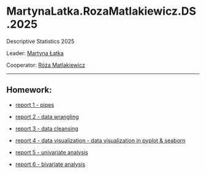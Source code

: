 # MartynaLatka.RozaMatlakiewicz.DS.2025
Descriptive Statistics 2025

Leader: [Martyna Łątka](https://github.com/MartynaLatka)

Cooperator: [Róża Matlakiewicz](https://github.com/RozaMatlakiewicz/RMatlakiewicz)

----------
Homework:
----------
- [report 1 - pipes](https://github.com/MartynaLatka/MartynaLatka.RozaMatlakiewicz.DS.2025/blob/main/Report1/Report1%20(2).md)


- [report 2 - data wrangling](https://github.com/MartynaLatka/MartynaLatka.RozaMatlakiewicz.DS.2025/tree/main/report2)
- [report 3 - data cleansing](https://github.com/MartynaLatka/MartynaLatka.RozaMatlakiewicz.DS.2025/blob/main/report3/Exercise%204.ipynb)
- [report 4 - data visualization - data visualization in pyplot & seaborn](https://github.com/MartynaLatka/MartynaLatka.RozaMatlakiewicz.DS.2025/tree/main/report4)
- [report 5 - univariate analysis ](https://github.com/MartynaLatka/MartynaLatka.RozaMatlakiewicz.DS.2025/tree/600ade821b8ce753aefb12d6fa15f4a2a17d1a6b/report5)
- [report 6 - bivariate analysis ](https://github.com/MartynaLatka/MartynaLatka.RozaMatlakiewicz.DS.2025/tree/da0fa208ad7a7788abcb71ddfd1499131aa595d7/report6)
